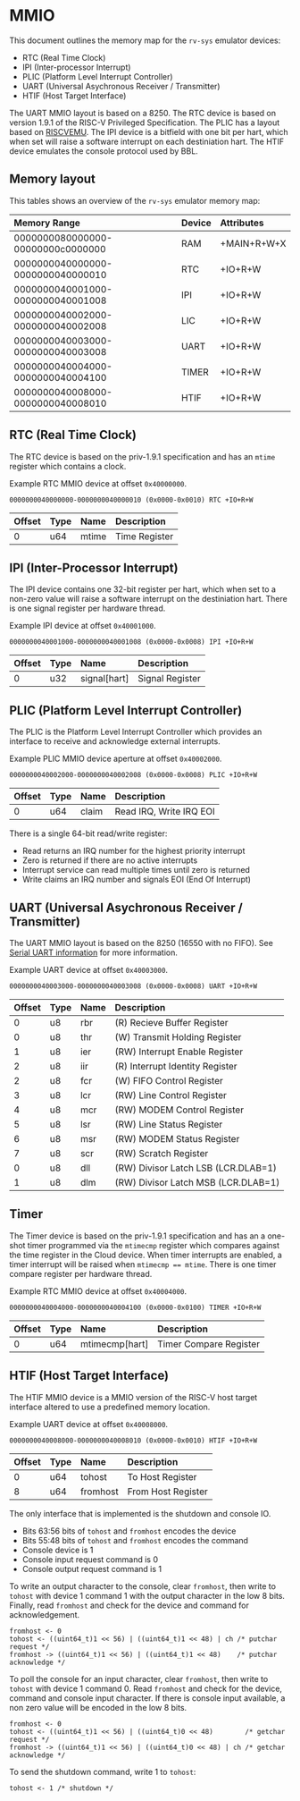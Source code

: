 # MMIO

This document outlines the memory map for the `rv-sys` emulator
devices:

- RTC (Real Time Clock)
- IPI (Inter-processor Interrupt)
- PLIC (Platform Level Interrupt Controller)
- UART (Universal Asychronous Receiver / Transmitter)
- HTIF (Host Target Interface)

The UART MMIO layout is based on a 8250. The RTC device is based on
version 1.9.1 of the RISC-V Privileged Specification. The PLIC  has
a layout based on [RISCVEMU](http://bellard.org/riscvemu/). The IPI
device is a bitfield with one bit per hart, which when set will raise
a software interrupt on each destiniation hart. The HTIF device
emulates the console protocol used by BBL.

## Memory layout

This tables shows an overview of the `rv-sys` emulator memory map:

Memory Range                      | Device | Attributes
:------------------               | :----- | :---------
0000000080000000-00000000c0000000 | RAM    | +MAIN+R+W+X
0000000040000000-0000000040000010 | RTC    | +IO+R+W
0000000040001000-0000000040001008 | IPI    | +IO+R+W
0000000040002000-0000000040002008 | LIC    | +IO+R+W
0000000040003000-0000000040003008 | UART   | +IO+R+W
0000000040004000-0000000040004100 | TIMER  | +IO+R+W
0000000040008000-0000000040008010 | HTIF   | +IO+R+W


## RTC (Real Time Clock)

The RTC device is based on the priv-1.9.1 specification and has
an `mtime` register which contains a clock.

Example RTC MMIO device at offset `0x40000000`.

`0000000040000000-0000000040000010 (0x0000-0x0010) RTC +IO+R+W`

Offset           | Type | Name             | Description
:--------------- | :--- | :--------------  | :--------------
0                | u64  | mtime            | Time Register


## IPI (Inter-Processor Interrupt)

The IPI device contains one 32-bit register per hart, which when
set to a non-zero value will raise a software interrupt on the
destiniation hart. There is one signal register per hardware thread.

Example IPI device at offset `0x40001000`.

```
0000000040001000-0000000040001008 (0x0000-0x0008) IPI +IO+R+W
```

Offset           | Type | Name             | Description
:--------------- | :--- | :--------------  | :--------------
0                | u32  | signal[hart]     | Signal Register


## PLIC (Platform Level Interrupt Controller)

The PLIC is the Platform Level Interrupt Controller which provides
an interface to receive and acknowledge external interrupts.

Example PLIC MMIO device aperture at offset `0x40002000`.

```
0000000040002000-0000000040002008 (0x0000-0x0008) PLIC +IO+R+W
```

Offset           | Type | Name             | Description
:--------------- | :--- | :--------------  | :--------------
0                | u64  | claim            | Read IRQ, Write IRQ EOI

There is a single 64-bit read/write register:

- Read returns an IRQ number for the highest priority interrupt
- Zero is returned if there are no active interrupts
- Interrupt service can read multiple times until zero is returned
- Write claims an IRQ number and signals EOI (End Of Interrupt)


## UART (Universal Asychronous Receiver / Transmitter)

The UART MMIO layout is based on the 8250 (16550 with no FIFO). See
[Serial UART information](https://www.lammertbies.nl/comm/info/serial-uart.html)
for more information.

Example UART device at offset `0x40003000`.

```
0000000040003000-0000000040003008 (0x0000-0x0008) UART +IO+R+W
```

Offset           | Type | Name             | Description
:--------------- | :--- | :--------------  | :--------------
0                | u8   | rbr              | (R) Recieve Buffer Register
0                | u8   | thr              | (W) Transmit Holding Register
1                | u8   | ier              | (RW) Interrupt Enable Register
2                | u8   | iir              | (R) Interrupt Identity Register
2                | u8   | fcr              | (W) FIFO Control Register
3                | u8   | lcr              | (RW) Line Control Register
4                | u8   | mcr              | (RW) MODEM Control Register
5                | u8   | lsr              | (RW) Line Status Register
6                | u8   | msr              | (RW) MODEM Status Register
7                | u8   | scr              | (RW) Scratch Register
0                | u8   | dll              | (RW) Divisor Latch LSB (LCR.DLAB=1)
1                | u8   | dlm              | (RW) Divisor Latch MSB (LCR.DLAB=1)


## Timer

The Timer device is based on the priv-1.9.1 specification and has
an a one-shot timer programmed via the `mtimecmp` register which
compares against the time register in the Cloud device. When timer
interrupts are enabled, a timer interrupt will be raised when
`mtimecmp == mtime`. There is one timer compare register per
hardware thread.

Example RTC MMIO device at offset `0x40004000`.

`0000000040004000-0000000040004100 (0x0000-0x0100) TIMER +IO+R+W`

Offset           | Type | Name             | Description
:--------------- | :--- | :--------------  | :--------------
0                | u64  | mtimecmp[hart]   | Timer Compare Register


## HTIF (Host Target Interface)

The HTIF MMIO device is a MMIO version of the RISC-V host
target interface altered to use a predefined memory location.

Example UART device at offset `0x40008000`.

```
0000000040008000-0000000040008010 (0x0000-0x0010) HTIF +IO+R+W
```

Offset           | Type | Name             | Description
:--------------- | :--- | :--------------  | :--------------
0                | u64  | tohost           | To Host Register
8                | u64  | fromhost         | From Host Register

The only interface that is implemented is the shutdown and console IO.

- Bits 63:56 bits of `tohost` and `fromhost` encodes the device
- Bits 55:48 bits of `tohost` and `fromhost` encodes the command
- Console device is 1
- Console input request command is 0
- Console output request command is 1

To write an output character to the console, clear `fromhost`, then
write to `tohost` with device 1 command 1 with the output character
in the low 8 bits. Finally, read `fromhost` and check for the device
and command for acknowledgement.

```
fromhost <- 0
tohost <- ((uint64_t)1 << 56) | ((uint64_t)1 << 48) | ch /* putchar request */
fromhost -> ((uint64_t)1 << 56) | ((uint64_t)1 << 48)    /* putchar acknowledge */
```

To poll the console for an input character, clear `fromhost`, then
write to `tohost` with device 1 command 0. Read `fromhost` and check
for the device, command and console input character. If there is console
input available, a non zero value will be encoded in the low 8 bits.

```
fromhost <- 0
tohost <- ((uint64_t)1 << 56) | ((uint64_t)0 << 48)        /* getchar request */
fromhost -> ((uint64_t)1 << 56) | ((uint64_t)0 << 48) | ch /* getchar acknowledge */
```

To send the shutdown command, write 1 to `tohost`:

```
tohost <- 1 /* shutdown */
```

